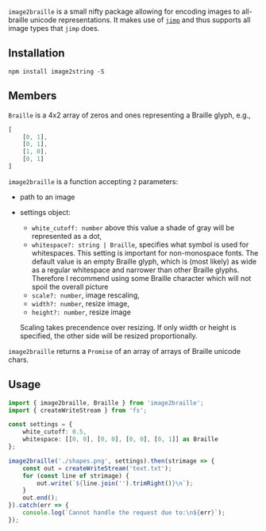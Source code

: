 `image2braille` is a small nifty package allowing for encoding images to all-braille unicode representations.
It makes use of [`jimp`](https://github.com/oliver-moran/jimp) and thus supports all image types that `jimp` does.

## Installation ##
```
npm install image2string -S
```

## Members ##
`Braille` is a 4x2 array of zeros and ones representing a Braille glyph, e.g.,
```ts
[
    [0, 1],
    [0, 1],
    [1, 0],
    [0, 1]
]
```

`image2braille` is a function accepting `2` parameters:
- path to an image
- settings object:
    - `white_cutoff: number` above this value a shade of gray will be represented as a dot,
    - `whitespace?: string | Braille`, specifies what symbol is used for whitespaces. This setting is important for non-monospace fonts. The default value is an empty Braille glyph, which is (most likely) as wide as a regular whitespace and narrower than other Braille glyphs. Therefore I recommend using some Braille character which will not spoil the overall picture
    - `scale?: number`, image rescaling,
    - `width?: number`, resize image,
    - `height?: number`, resize image

    Scaling takes precendence over resizing. If only width or height is specified, the other side will be resized proportionally.

`image2braille` returns a `Promise` of an array of arrays of Braille unicode chars.

## Usage ##
```ts
import { image2braille, Braille } from 'image2braille';
import { createWriteStream } from 'fs';

const settings = {
    white_cutoff: 0.5,
    whitespace: [[0, 0], [0, 0], [0, 0], [0, 1]] as Braille
};

image2braille('./shapes.png', settings).then(strimage => {
    const out = createWriteStream('text.txt');
    for (const line of strimage) {
        out.write(`${line.join('').trimRight()}\n`);
    }
    out.end();
}).catch(err => {
    console.log(`Cannot handle the request due to:\n${err}`);
});
```

